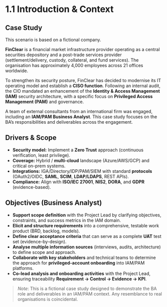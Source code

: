 # 1.1 Introduction & Context

## Case Study
This scenario is based on a fictional company.

**FinClear** is a financial market infrastructure provider operating as a central securities depository and a post-trade services provider (settlement/delivery, custody, collateral, and fund services). The organisation has  approximately 4,000 employees across 21 offices worldwide.

To strengthen its security posture, FinClear has decided to modernise its IT operating model and establish a **CISO function**. Following an internal audit, the CIO mandated an enhancement of the **Identity & Access Management (IAM)** security architecture, with a specific focus on **Privileged Access Management (PAM)** and governance.

A team of external consultants from an international firm was engaged, including an **IAM/PAM Business Analyst**. This case study focuses on the BA’s responsibilities and deliverables across the engagement.

## Drivers & Scope
- **Security model:** Implement a **Zero Trust** approach (continuous verification, least privilege).
- **Coverage:** Hybrid / **multi-cloud** landscape (Azure/AWS/GCP) and critical on-prem systems.
- **Integrations:** IGA/Directory/IDP/PAM/SIEM with standard **protocols** (OAuth2/OIDC, **SAML**, **SCIM**, **LDAP/LDAPS**, REST APIs).
- **Compliance:** Align with **ISO/IEC 27001**, **NIS2**, **DORA**, and **GDPR** (evidence-based).

## Objectives (Business Analyst)
- **Support scope definition** with the Project Lead by clarifying objectives, constraints, and success metrics in the IAM domain.  
- **Elicit and structure requirements** into a comprehensive, testable work product (BRD, backlog, models).  
- **Define clear acceptance criteria** that can serve as a complete **UAT** test set (evidence-by-design).  
- **Analyse multiple information sources** (interviews, audits, architecture) to define scope and approach.  
- **Collaborate with key stakeholders** and technical teams to determine the approach for **privileged-account onboarding** into IAM/PAM platforms.  
- **Co-lead analysis and onboarding activities** with the Project Lead, ensuring traceability **Requirement → Control → Evidence → KPI**.

> _Note_: This is a fictional case study designed to demonstrate the BA role and deliverables in an IAM/PAM context. Any resemblance to real organisations is coincidental.



